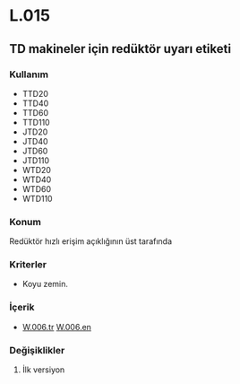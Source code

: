 # L.015

## TD makineler için redüktör uyarı etiketi

### Kullanım

* TTD20
* TTD40
* TTD60
* TTD110
* JTD20
* JTD40
* JTD60
* JTD110
* WTD20
* WTD40
* WTD60
* WTD110

### Konum

Redüktör hızlı erişim açıklığının üst tarafında

### Kriterler

* Koyu zemin.

### İçerik

* [W.006.tr](../warn/W.006.tr.md) [W.006.en](../warn/W.006.en.md)

### Değişiklikler

1. İlk versiyon
